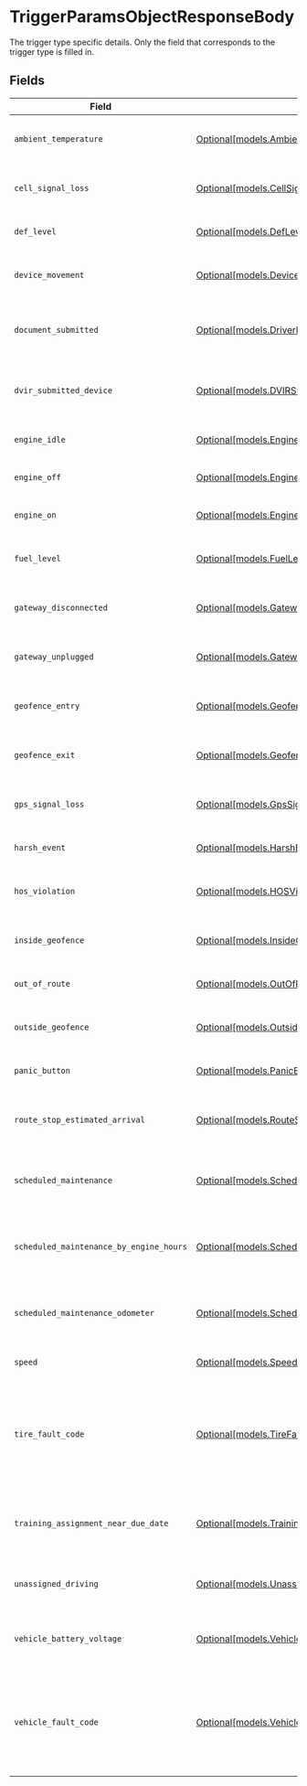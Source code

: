 # TriggerParamsObjectResponseBody

The trigger type specific details. Only the field that corresponds to the trigger type is filled in.


## Fields

| Field                                                                                                                                                        | Type                                                                                                                                                         | Required                                                                                                                                                     | Description                                                                                                                                                  |
| ------------------------------------------------------------------------------------------------------------------------------------------------------------ | ------------------------------------------------------------------------------------------------------------------------------------------------------------ | ------------------------------------------------------------------------------------------------------------------------------------------------------------ | ------------------------------------------------------------------------------------------------------------------------------------------------------------ |
| `ambient_temperature`                                                                                                                                        | [Optional[models.AmbientTemperatureDetailsObjectResponseBody]](../models/ambienttemperaturedetailsobjectresponsebody.md)                                     | :heavy_minus_sign:                                                                                                                                           | Details specific to Ambient Temperature.                                                                                                                     |
| `cell_signal_loss`                                                                                                                                           | [Optional[models.CellSignalLossDetailsObjectResponseBody]](../models/cellsignallossdetailsobjectresponsebody.md)                                             | :heavy_minus_sign:                                                                                                                                           | Details specific to Cell Signal Loss                                                                                                                         |
| `def_level`                                                                                                                                                  | [Optional[models.DefLevelTriggerDetailsObjectResponseBody]](../models/defleveltriggerdetailsobjectresponsebody.md)                                           | :heavy_minus_sign:                                                                                                                                           | Details specific to DEF Level                                                                                                                                |
| `device_movement`                                                                                                                                            | [Optional[models.DeviceMovementTriggerDetailsObjectResponseBody]](../models/devicemovementtriggerdetailsobjectresponsebody.md)                               | :heavy_minus_sign:                                                                                                                                           | Details specific to Device Movement                                                                                                                          |
| `document_submitted`                                                                                                                                         | [Optional[models.DriverDocumentSubmittedDetailsObjectResponseBody]](../models/driverdocumentsubmitteddetailsobjectresponsebody.md)                           | :heavy_minus_sign:                                                                                                                                           | Details specific to Driver Document Submitted                                                                                                                |
| `dvir_submitted_device`                                                                                                                                      | [Optional[models.DVIRSubmittedDeviceTriggerDetailsObjectResponseBody]](../models/dvirsubmitteddevicetriggerdetailsobjectresponsebody.md)                     | :heavy_minus_sign:                                                                                                                                           | Details specific to DVIR Submitted by Device                                                                                                                 |
| `engine_idle`                                                                                                                                                | [Optional[models.EngineIdleTriggerDetailsObjectResponseBody]](../models/engineidletriggerdetailsobjectresponsebody.md)                                       | :heavy_minus_sign:                                                                                                                                           | Details specific to Engine Idle                                                                                                                              |
| `engine_off`                                                                                                                                                 | [Optional[models.EngineOffDetailsObjectResponseBody]](../models/engineoffdetailsobjectresponsebody.md)                                                       | :heavy_minus_sign:                                                                                                                                           | Details specific to Engine Off                                                                                                                               |
| `engine_on`                                                                                                                                                  | [Optional[models.EngineOnDetailsObjectResponseBody]](../models/engineondetailsobjectresponsebody.md)                                                         | :heavy_minus_sign:                                                                                                                                           | Details specific to Engine On                                                                                                                                |
| `fuel_level`                                                                                                                                                 | [Optional[models.FuelLevelTriggerDetailsObjectResponseBody]](../models/fuelleveltriggerdetailsobjectresponsebody.md)                                         | :heavy_minus_sign:                                                                                                                                           | Details specific to Fuel Level Percentage                                                                                                                    |
| `gateway_disconnected`                                                                                                                                       | [Optional[models.GatewayDisconnectedDetailsObjectResponseBody]](../models/gatewaydisconnecteddetailsobjectresponsebody.md)                                   | :heavy_minus_sign:                                                                                                                                           | Details specific to Gateway Disconnected                                                                                                                     |
| `gateway_unplugged`                                                                                                                                          | [Optional[models.GatewayUnpluggedTriggerDetailsObjectResponseBody]](../models/gatewayunpluggedtriggerdetailsobjectresponsebody.md)                           | :heavy_minus_sign:                                                                                                                                           | Details specific to Gateway Unplugged                                                                                                                        |
| `geofence_entry`                                                                                                                                             | [Optional[models.GeofenceEntryTriggerDetailsObjectResponseBody]](../models/geofenceentrytriggerdetailsobjectresponsebody.md)                                 | :heavy_minus_sign:                                                                                                                                           | Details specific to Geofence Entry                                                                                                                           |
| `geofence_exit`                                                                                                                                              | [Optional[models.GeofenceExitTriggerDetailsObjectResponseBody]](../models/geofenceexittriggerdetailsobjectresponsebody.md)                                   | :heavy_minus_sign:                                                                                                                                           | Details specific to Geofence Exit                                                                                                                            |
| `gps_signal_loss`                                                                                                                                            | [Optional[models.GpsSignalLossDetailsObjectResponseBody]](../models/gpssignallossdetailsobjectresponsebody.md)                                               | :heavy_minus_sign:                                                                                                                                           | Details specific to GPS Signal Loss                                                                                                                          |
| `harsh_event`                                                                                                                                                | [Optional[models.HarshEventTriggerDetailsObjectResponseBody]](../models/harsheventtriggerdetailsobjectresponsebody.md)                                       | :heavy_minus_sign:                                                                                                                                           | Details specific to Harsh Events                                                                                                                             |
| `hos_violation`                                                                                                                                              | [Optional[models.HOSViolationTriggerDetailsObjectResponseBody]](../models/hosviolationtriggerdetailsobjectresponsebody.md)                                   | :heavy_minus_sign:                                                                                                                                           | Details specific to HOS Violation                                                                                                                            |
| `inside_geofence`                                                                                                                                            | [Optional[models.InsideGeofenceTriggerDetailsObjectResponseBody]](../models/insidegeofencetriggerdetailsobjectresponsebody.md)                               | :heavy_minus_sign:                                                                                                                                           | Details specific to Inside Geofence                                                                                                                          |
| `out_of_route`                                                                                                                                               | [Optional[models.OutOfRouteDetailsObjectResponseBody]](../models/outofroutedetailsobjectresponsebody.md)                                                     | :heavy_minus_sign:                                                                                                                                           | Details specific to Out Of Route                                                                                                                             |
| `outside_geofence`                                                                                                                                           | [Optional[models.OutsideGeofenceTriggerDetailsObjectResponseBody]](../models/outsidegeofencetriggerdetailsobjectresponsebody.md)                             | :heavy_minus_sign:                                                                                                                                           | Details specific to Outside Geofence                                                                                                                         |
| `panic_button`                                                                                                                                               | [Optional[models.PanicButtonDetailsObjectResponseBody]](../models/panicbuttondetailsobjectresponsebody.md)                                                   | :heavy_minus_sign:                                                                                                                                           | Details specific to Panic Button                                                                                                                             |
| `route_stop_estimated_arrival`                                                                                                                               | [Optional[models.RouteStopEstimatedArrivalDetailsObjectResponseBody]](../models/routestopestimatedarrivaldetailsobjectresponsebody.md)                       | :heavy_minus_sign:                                                                                                                                           | Details specific to Route Stop Estimated Arrival                                                                                                             |
| `scheduled_maintenance`                                                                                                                                      | [Optional[models.ScheduledMaintenanceTriggerDetailsObjectResponseBody]](../models/scheduledmaintenancetriggerdetailsobjectresponsebody.md)                   | :heavy_minus_sign:                                                                                                                                           | Details specific to Scheduled Maintenance by Date                                                                                                            |
| `scheduled_maintenance_by_engine_hours`                                                                                                                      | [Optional[models.ScheduledMaintenanceByEngineHoursDetailsObjectResponseBody]](../models/scheduledmaintenancebyenginehoursdetailsobjectresponsebody.md)       | :heavy_minus_sign:                                                                                                                                           | Details specific to Scheduled Maintenance By Engine Hours                                                                                                    |
| `scheduled_maintenance_odometer`                                                                                                                             | [Optional[models.ScheduledMaintenanceOdometerTriggerDetailsObjectResponseBody]](../models/scheduledmaintenanceodometertriggerdetailsobjectresponsebody.md)   | :heavy_minus_sign:                                                                                                                                           | Details specific to Scheduled Maintenance by Odometer                                                                                                        |
| `speed`                                                                                                                                                      | [Optional[models.SpeedTriggerDetailsObjectResponseBody]](../models/speedtriggerdetailsobjectresponsebody.md)                                                 | :heavy_minus_sign:                                                                                                                                           | Details specific to Speed                                                                                                                                    |
| `tire_fault_code`                                                                                                                                            | [Optional[models.TireFaultCodeDetailsObjectResponseBody]](../models/tirefaultcodedetailsobjectresponsebody.md)                                               | :heavy_minus_sign:                                                                                                                                           | Details specific to Tire Fault Code. At least one fault code or fault code group must be selected.                                                           |
| `training_assignment_near_due_date`                                                                                                                          | [Optional[models.TrainingAssignmentNearDueDateTriggerDetailsObjectResponseBody]](../models/trainingassignmentnearduedatetriggerdetailsobjectresponsebody.md) | :heavy_minus_sign:                                                                                                                                           | Details specific to Training Assignment Near Due Date                                                                                                        |
| `unassigned_driving`                                                                                                                                         | [Optional[models.UnassignedDrivingTriggerDetailsObjectResponseBody]](../models/unassigneddrivingtriggerdetailsobjectresponsebody.md)                         | :heavy_minus_sign:                                                                                                                                           | Details specific to Unassigned Driving                                                                                                                       |
| `vehicle_battery_voltage`                                                                                                                                    | [Optional[models.VehicleBatterVoltageDetailsObjectResponseBody]](../models/vehiclebattervoltagedetailsobjectresponsebody.md)                                 | :heavy_minus_sign:                                                                                                                                           | Details specific to Vehicle Battery Voltage                                                                                                                  |
| `vehicle_fault_code`                                                                                                                                         | [Optional[models.VehicleFaultCodeDetailsObjectResponseBody]](../models/vehiclefaultcodedetailsobjectresponsebody.md)                                         | :heavy_minus_sign:                                                                                                                                           | Details specific to Vehicle Fault Code. At least one fault code or fault code group must be selected.                                                        |